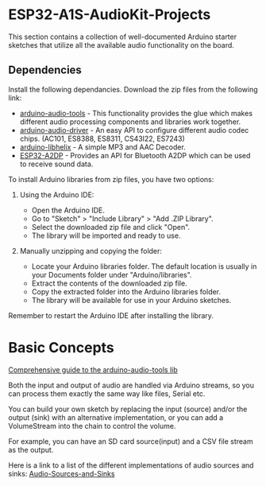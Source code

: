 # ESP32-A1S-AudioKit-Projects

This section contains a collection of well-documented Arduino starter sketches that utilize all the available audio functionality on the board.

## Dependencies

Install the following dependancies. Download the zip files from the following link:

- [arduino-audio-tools](https://github.com/pschatzmann/arduino-audio-tools) - This functionality provides the glue which makes different audio processing components and libraries work together.
- [arduino-audio-driver](https://github.com/pschatzmann/arduino-audio-driver) - An easy API to configure different audio codec chips. (AC101, ES8388, ES8311, CS43l22, ES7243)
- [arduino-libhelix](https://github.com/pschatzmann/arduino-libhelix) - A simple MP3 and AAC Decoder.
- [ESP32-A2DP](https://github.com/pschatzmann/ESP32-A2DP) - Provides an API for Bluetooth A2DP which can be used to receive sound data.

To install Arduino libraries from zip files, you have two options:

1. Using the Arduino IDE:

   - Open the Arduino IDE.
   - Go to "Sketch" > "Include Library" > "Add .ZIP Library".
   - Select the downloaded zip file and click "Open".
   - The library will be imported and ready to use.

2. Manually unzipping and copying the folder:
   - Locate your Arduino libraries folder. The default location is usually in your Documents folder under "Arduino/libraries".
   - Extract the contents of the downloaded zip file.
   - Copy the extracted folder into the Arduino libraries folder.
   - The library will be available for use in your Arduino sketches.

Remember to restart the Arduino IDE after installing the library.

# Basic Concepts

[Comprehensive guide to the arduino-audio-tools lib](https://github.com/pschatzmann/arduino-audio-tools/wiki)

Both the input and output of audio are handled via Arduino streams, so you can process them exactly the same way like files, Serial etc.

You can build your own sketch by replacing the input (source) and/or the output (sink) with an alternative implementation, or you can add a VolumeStream into the chain to control the volume.

For example, you can have an SD card source(input) and a CSV file stream as the output.

Here is a link to a list of the different implementations of audio sources and sinks:
[Audio-Sources-and-Sinks](https://github.com/pschatzmann/arduino-audio-tools/wiki/Audio-Sources-and-Sinks)
